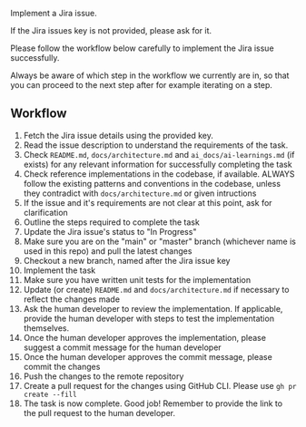 Implement a Jira issue.

If the Jira issues key is not provided, please ask for it.

Please follow the workflow below carefully to implement the Jira issue successfully.

Always be aware of which step in the workflow we currently are in, so that you can proceed to the next step after for example iterating on a step.

## Workflow

1. Fetch the Jira issue details using the provided key.
2. Read the issue description to understand the requirements of the task.
3. Check `README.md`, `docs/architecture.md` and `ai_docs/ai-learnings.md` (if exists) for any relevant information for successfully completing the task
4. Check reference implementations in the codebase, if available. ALWAYS follow the existing patterns and conventions in the codebase, unless they contradict with `docs/architecture.md` or given intructions
5. If the issue and it's requirements are not clear at this point, ask for clarification
6. Outline the steps required to complete the task
7. Update the Jira issue's status to "In Progress"
8. Make sure you are on the "main" or "master" branch (whichever name is used in this repo) and pull the latest changes
9. Checkout a new branch, named after the Jira issue key
10. Implement the task
11. Make sure you have written unit tests for the implementation
12. Update (or create) `README.md` and `docs/architecture.md` if necessary to reflect the changes made
13. Ask the human developer to review the implementation. If applicable, provide the human developer with steps to test the implementation themselves.
14. Once the human developer approves the implementation, please suggest a commit message for the human developer
15. Once the human developer approves the commit message, please commit the changes
16. Push the changes to the remote repository
17. Create a pull request for the changes using GitHub CLI. Please use `gh pr create --fill`
18. The task is now complete. Good job! Remember to provide the link to the pull request to the human developer.

